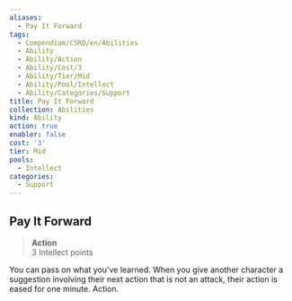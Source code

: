 ```yaml
---
aliases:
  - Pay It Forward
tags:
  - Compendium/CSRD/en/Abilities
  - Ability
  - Ability/Action
  - Ability/Cost/3
  - Ability/Tier/Mid
  - Ability/Pool/Intellect
  - Ability/Categories/Support
title: Pay It Forward
collection: Abilities
kind: Ability
action: true
enabler: false
cost: '3'
tier: Mid
pools:
  - Intellect
categories:
  - Support
---
```

## Pay It Forward  
>**Action**  
>3 Intellect points
  
You can pass on what you've learned. When you give another character a suggestion involving their next action that is not an attack, their action is eased for one minute. Action.